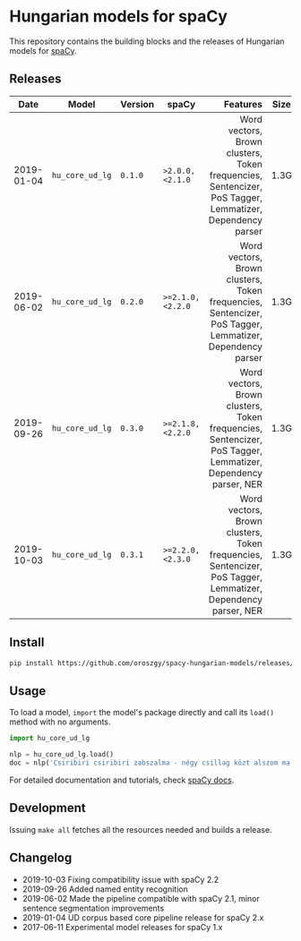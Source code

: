 # Hungarian models for spaCy

This repository contains the building blocks and the releases of Hungarian models for [spaCy](https://spacy.io). 
## Releases

| Date | Model | Version | spaCy | Features | Size | Memory | License | Info |
| --- | --- | --- | --- | ---: | --- | ---: | ---: | --- |
| 2019-01-04 | `hu_core_ud_lg` | `0.1.0` | `>2.0.0,` `<2.1.0` | Word vectors, Brown clusters, Token frequencies, Sentencizer, PoS Tagger, Lemmatizer, Dependency parser | 1.3G | 2.5G | <a rel="license" href="https://creativecommons.org/licenses/by-nc-sa/4.0/"><img alt="Creative Commons License" style="border-width:0" src="https://i.creativecommons.org/l/by-nc-sa/4.0/88x31.png" /></a> | [![][i]][i-hu_core_ud_lg-0.1.0] [![][dl]][hu_core_ud_lg-0.1.0]
| 2019-06-02 | `hu_core_ud_lg` | `0.2.0` | `>=2.1.0,` `<2.2.0` | Word vectors, Brown clusters, Token frequencies, Sentencizer, PoS Tagger, Lemmatizer, Dependency parser | 1.3G | 2.5G | <a rel="license" href="https://creativecommons.org/licenses/by-nc-sa/4.0/"><img alt="Creative Commons License" style="border-width:0" src="https://i.creativecommons.org/l/by-nc-sa/4.0/88x31.png" /></a> | [![][i]][i-hu_core_ud_lg-0.2.0] [![][dl]][hu_core_ud_lg-0.2.0]
| 2019-09-26 | `hu_core_ud_lg` | `0.3.0` | `>=2.1.8,` `<2.2.0` | Word vectors, Brown clusters, Token frequencies, Sentencizer, PoS Tagger, Lemmatizer, Dependency parser, NER | 1.3G | 2.5G | <a rel="license" href="https://creativecommons.org/licenses/by-nc-sa/4.0/"><img alt="Creative Commons License" style="border-width:0" src="https://i.creativecommons.org/l/by-nc-sa/4.0/88x31.png" /></a> | [![][i]][i-hu_core_ud_lg-0.3.0] [![][dl]][hu_core_ud_lg-0.3.0]
| 2019-10-03 | `hu_core_ud_lg` | `0.3.1` | `>=2.2.0,` `<2.3.0` | Word vectors, Brown clusters, Token frequencies, Sentencizer, PoS Tagger, Lemmatizer, Dependency parser, NER | 1.3G | 2.5G | <a rel="license" href="https://creativecommons.org/licenses/by-nc-sa/4.0/"><img alt="Creative Commons License" style="border-width:0" src="https://i.creativecommons.org/l/by-nc-sa/4.0/88x31.png" /></a> | [![][i]][i-hu_core_ud_lg-0.3.1] [![][dl]][hu_core_ud_lg-0.3.1]

[hu_core_ud_lg-0.1.0]: https://github.com/oroszgy/spacy-hungarian-models/releases/download/hu_core_ud_lg-0.1.0/hu_core_ud_lg-0.1.0-py3-none-any.whl
[i-hu_core_ud_lg-0.1.0]: https://github.com/oroszgy/spacy-hungarian-models/releases/hu_core_ud_lg-0.1.0
[hu_core_ud_lg-0.2.0]: https://github.com/oroszgy/spacy-hungarian-models/releases/download/hu_core_ud_lg-0.2.0/hu_core_ud_lg-0.2.0-py3-none-any.whl
[i-hu_core_ud_lg-0.2.0]: https://github.com/oroszgy/spacy-hungarian-models/releases/hu_core_ud_lg-0.2.0
[hu_core_ud_lg-0.3.0]: https://github.com/oroszgy/spacy-hungarian-models/releases/download/hu_core_ud_lg-0.3.0/hu_core_ud_lg-0.3.0-py3-none-any.whl
[i-hu_core_ud_lg-0.3.0]: https://github.com/oroszgy/spacy-hungarian-models/releases/hu_core_ud_lg-0.3.0
[hu_core_ud_lg-0.3.1]: https://github.com/oroszgy/spacy-hungarian-models/releases/download/hu_core_ud_lg-0.3.1/hu_core_ud_lg-0.3.1-py3-none-any.whl
[i-hu_core_ud_lg-0.3.1]: https://github.com/oroszgy/spacy-hungarian-models/releases/hu_core_ud_lg-0.3.1


[dl]: http://i.imgur.com/gQvPgr0.png
[i]: http://i.imgur.com/OpLOcKn.png

## Install

```bash
pip install https://github.com/oroszgy/spacy-hungarian-models/releases/download/hu_core_ud_lg-0.3.1/hu_core_ud_lg-0.3.1-py3-none-any.whl  
```

## Usage

To load a model, `import` the model's package directly and
call its `load()` method with no arguments.

```python
import hu_core_ud_lg

nlp = hu_core_ud_lg.load()
doc = nlp('Csiribiri csiribiri zabszalma - négy csillag közt alszom ma.')
```

For detailed documentation and tutorials, check [spaCy docs](https://spacy.io/usage/processing-pipelines).

## Development

Issuing `make all` fetches all the resources needed and builds a release.

## Changelog

- 2019-10-03 Fixing compatibility issue with spaCy 2.2
- 2019-09-26 Added named entity recognition
- 2019-06-02 Made the pipeline compatible with spaCy 2.1, minor sentence segmentation improvements
- 2019-01-04 UD corpus based core pipeline release for spaCy 2.x
- 2017-06-11 Experimental model releases for spaCy 1.x
